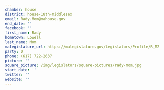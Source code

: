 ```yaml
---
chamber: house
district: house-18th-middlesex
email: Rady.Mom@mahouse.gov
end_date: ''
facebook: ''
first_name: Rady
hometown: Lowell
last_name: Mom
malegislature_url: https://malegislature.gov/Legislators/Profile/R_M2
party: D
phone: (617) 722-2637
picture: ''
square_picture: /img/legislators/square-pictures/rady-mom.jpg
start_date: ''
twitter: ''
website: ''
---
```

